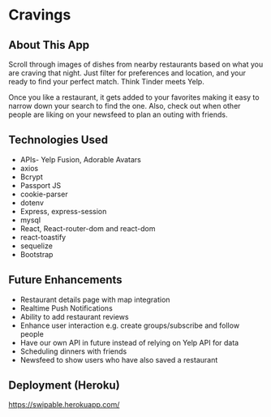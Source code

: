 # Cravings

## About This App

Scroll through images of dishes from nearby restaurants based on what you are craving that night. Just filter for preferences and location, and your ready to find your perfect match. Think Tinder meets Yelp.

Once you like a restaurant, it gets added to your favorites making it easy to narrow down your search to find the one. Also, check out when other people are liking on your newsfeed to plan an outing with friends.

## Technologies Used

<ul>
<li>APIs- Yelp Fusion, Adorable Avatars</li>
<li>axios</li>
<li>Bcrypt</li>
<li>Passport JS</li>
<li>cookie-parser</li>
<li>dotenv</li>
<li>Express, express-session</li>    
<li>mysql</li>
<li>React, React-router-dom and react-dom</li>
<li>react-toastify</li>
<li>sequelize</li>
<li>Bootstrap</li>
</ul> 

## Future Enhancements

<ul>
<li>Restaurant details page with map integration</li>
<li>Realtime Push Notifications</li>
<li>Ability to add restaurant reviews</li>
<li>Enhance user interaction e.g. create groups/subscribe and follow people</li>
<li>Have our own API in future instead of relying on Yelp API for data</li>
<li>Scheduling dinners with friends</li>
<li>Newsfeed to show users who have also saved a restaurant</li>
 </ul> 

## Deployment (Heroku)
https://swipable.herokuapp.com/
